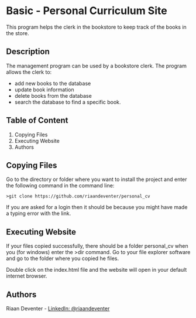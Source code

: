 # Basic - Personal Curriculum Site

This program helps the clerk in the bookstore to keep track of the books in the store.

## Description

The management program can be used by a bookstore clerk. The program allows the clerk to:
* add new books to the database
* update book information
* delete books from the database
* search the database to find a specific book.

## Table of Content
1. Copying Files
2. Executing Website
3. Authors

## Copying Files

Go to the directory or folder where you want to install the project and enter the following command in the command line:
```
>git clone https://github.com/riaandeventer/personal_cv
```
If you are asked for a login then it should be because you might have made a typing error with the link.

## Executing Website

If your files copied successfully, there should be a folder personal_cv when you (for windows) enter the >dir command.
Go to your file explorer software and go to the folder where you copied he files.

Double click on the index.html file and the website will open in your default internet browser.

## Authors

Riaan Deventer  - [LinkedIn: @riaandeventer](https://www.linkedin.com/in/riaandeventer/)

